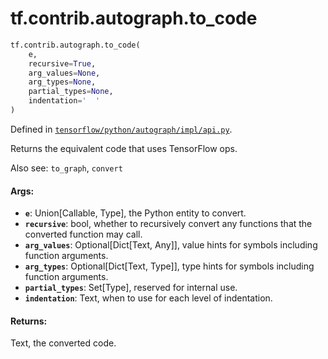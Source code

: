 <div itemscope itemtype="http://developers.google.com/ReferenceObject">
<meta itemprop="name" content="tf.contrib.autograph.to_code" />
<meta itemprop="path" content="Stable" />
</div>

# tf.contrib.autograph.to_code

``` python
tf.contrib.autograph.to_code(
    e,
    recursive=True,
    arg_values=None,
    arg_types=None,
    partial_types=None,
    indentation='  '
)
```



Defined in [`tensorflow/python/autograph/impl/api.py`](/code/stable/tensorflow/python/autograph/impl/api.py).

Returns the equivalent code that uses TensorFlow ops.

Also see: `to_graph`, `convert`

#### Args:

* <b>`e`</b>: Union[Callable, Type], the Python entity to convert.
* <b>`recursive`</b>: bool, whether to recursively convert any functions that the
      converted function may call.
* <b>`arg_values`</b>: Optional[Dict[Text, Any]], value hints for symbols including
      function arguments.
* <b>`arg_types`</b>: Optional[Dict[Text, Type]], type hints for symbols including
      function arguments.
* <b>`partial_types`</b>: Set[Type], reserved for internal use.
* <b>`indentation`</b>: Text, when to use for each level of indentation.


#### Returns:

Text, the converted code.